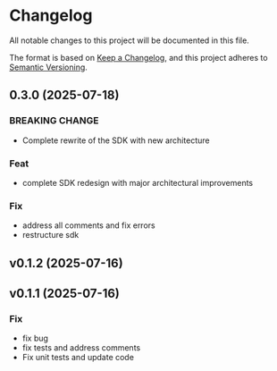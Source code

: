 # Changelog

All notable changes to this project will be documented in this file.

The format is based on [Keep a Changelog](https://keepachangelog.com/en/1.0.0/),
and this project adheres to [Semantic Versioning](https://semver.org/spec/v2.0.0.html).

## 0.3.0 (2025-07-18)

### BREAKING CHANGE

- Complete rewrite of the SDK with new architecture

### Feat

- complete SDK redesign with major architectural improvements

### Fix

- address all comments and fix errors
- restructure sdk

## v0.1.2 (2025-07-16)

## v0.1.1 (2025-07-16)

### Fix

- fix bug
- fix tests and address comments
- Fix unit tests and update code
